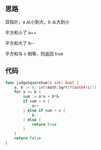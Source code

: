 ## 思路

双指针，a 从小到大，b 从大到小

平方和小了 a++

平方和大了 b--

平方和与 c 相等，则返回 true

## 代码

```go
func judgeSquareSum(c int) bool {
    a, b := 0, int(math.Sqrt(float64(c)))
    for a <= b {
        sum := a*a + b*b
        if sum < c {
            a++
        } else if sum > c {
            b--
        } else {
            return true
        }
    }
    return false
}
```

